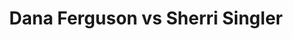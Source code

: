 ---
title: Dana Ferguson vs Sherri Singler
player1:
  name: Ferguson, Dana
  percent: 86
  wins: 1
  losses: 1
player2:
  name: Singler, Sherri
  percent: 87
  wins: 1
  losses: 1
games:
- player1:
    team: AB
    position: Second
    percent: 82
    win: 0
    loss: 1
  player2:
    team: SK
    position: Second
    percent: 84
    win: 1
    loss: 0
  event: Hearts
  year: 2014
  draw: Round Robin(4)
  score: SK 8 - AB 6
- player1:
    team: AB
    position: Second
    percent: 90
    win: 1
    loss: 0
  player2:
    team: SK
    position: Second
    percent: 89
    win: 0
    loss: 1
  event: Hearts
  year: 2014
  draw: Page 3-4(19)
  score: AB 8 - SK 7
- player1:
    team: SWE
    position: Second
    percent: 86
    win: 1
    loss: 0
  player2:
    team: LAW
    position: Second
    percent: 83
    win: 0
    loss: 1
  event: Trials (Women)
  year: 2013
  draw: Round Robin(3)
  score: SWE 8 - LAW 6
---